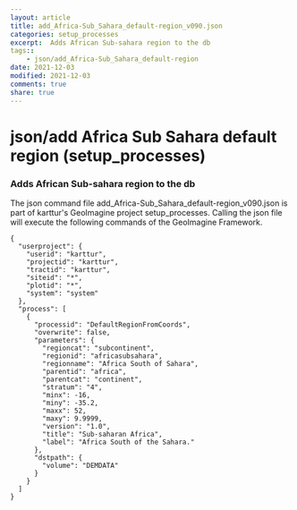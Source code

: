 ```yaml
---
layout: article
title: add_Africa-Sub_Sahara_default-region_v090.json
categories: setup_processes
excerpt:  Adds African Sub-sahara region to the db
tags:: 
    - json/add_Africa-Sub_Sahara_default-region
date: 2021-12-03
modified: 2021-12-03
comments: true
share: true
---
```


# json/add Africa Sub Sahara default region (setup_processes)

###  Adds African Sub-sahara region to the db

The json command file <span class='file'>add_Africa-Sub_Sahara_default-region_v090.json</span> is part of karttur's GeoImagine project <span class='project'>setup_processes</span>. Calling the json file will execute the following commands of the GeoImagine Framework.

```
{
  "userproject": {
    "userid": "karttur",
    "projectid": "karttur",
    "tractid": "karttur",
    "siteid": "*",
    "plotid": "*",
    "system": "system"
  },
  "process": [
    {
      "processid": "DefaultRegionFromCoords",
      "overwrite": false,
      "parameters": {
        "regioncat": "subcontinent",
        "regionid": "africasubsahara",
        "regionname": "Africa South of Sahara",
        "parentid": "africa",
        "parentcat": "continent",
        "stratum": "4",
        "minx": -16,
        "miny": -35.2,
        "maxx": 52,
        "maxy": 9.9999,
        "version": "1.0",
        "title": "Sub-saharan Africa",
        "label": "Africa South of the Sahara."
      },
      "dstpath": {
        "volume": "DEMDATA"
      }
    }
  ]
}
```
